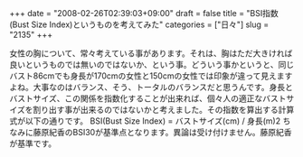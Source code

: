 +++
date = "2008-02-26T02:39:03+09:00"
draft = false
title = "BSI指数(Bust Size Index)というものを考えてみた"
categories = ["日々"]
slug = "2135"
+++

女性の胸について、常々考えている事があります。それは、胸はただ大きければ良いというものでは無いのではないか、という事。どういう事かというと、同じバスト86cmでも身長が170cmの女性と150cmの女性では印象が違って見えますよね。大事なのはバランス、そう、トータルのバランスだと思うんです。身長とバストサイズ、この関係を指数化することが出来れば、個々人の適正なバストサイズを割り出す事が出来るのではないかと考えました。その指数を算出する計算式が以下の通りです。
BSI(Bust Size Index) = バストサイズ(cm) / 身長(m)2
ちなみに藤原紀香のBSI30が基準点となります。異論は受け付けません。藤原紀香が基準です。

